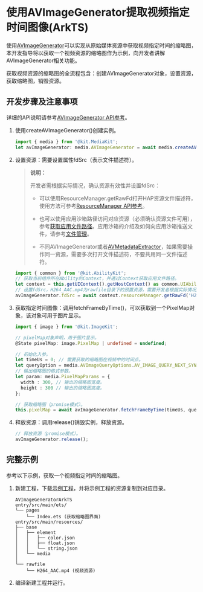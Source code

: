 # 使用AVImageGenerator提取视频指定时间图像(ArkTS)

使用[AVImageGenerator](media-kit-intro.md#avimagegenerator)可以实现从原始媒体资源中获取视频指定时间的缩略图，本开发指导将以获取一个视频资源的缩略图作为示例，向开发者讲解AVImageGenerator相关功能。

获取视频资源的缩略图的全流程包含：创建AVImageGenerator对象，设置资源，获取缩略图，销毁资源。

## 开发步骤及注意事项

详细的API说明请参考[AVImageGenerator API参考](../../reference/apis-media-kit/js-apis-media.md#avimagegenerator12)。

1. 使用createAVImageGenerator()创建实例。
   ```ts
   import { media } from '@kit.MediaKit';
   let avImageGenerator: media.AVImageGenerator = await media.createAVImageGenerator();
   ```

2. 设置资源：需要设置属性fdSrc（表示文件描述符）。
   > **说明：**
   >
   > 开发者需根据实际情况，确认资源有效性并设置fdSrc：
   > - 可以使用ResourceManager.getRawFd打开HAP资源文件描述符，使用方法可参考[ResourceManager API参考](../../reference/apis-localization-kit/js-apis-resource-manager.md#getrawfd9)。
   >
   > - 也可以使用应用沙箱路径访问对应资源（必须确认资源文件可用），参考[获取应用文件路径](../../application-models/application-context-stage.md#获取应用文件路径)。应用沙箱的介绍及如何向应用沙箱推送文件，请参考[文件管理](../../file-management/app-sandbox-directory.md)。
   >
   > - 不同AVImageGenerator或者[AVMetadataExtractor](../../reference/apis-media-kit/js-apis-media.md#avmetadataextractor11)，如果需要操作同一资源，需要多次打开文件描述符，不要共用同一文件描述符。

   ```ts
   import { common } from '@kit.AbilityKit';
   // 获取当前组件所在Ability的Context，并通过Context获取应用文件路径。
   let context = this.getUIContext().getHostContext() as common.UIAbilityContext;
   // 设置fdSrc，H264_AAC.mp4为rawfile目录下的预置资源，需要开发者根据实际情况进行替换。
   avImageGenerator.fdSrc = await context.resourceManager.getRawFd('H264_AAC.mp4');
   ```

3. 获取指定时间图像：调用fetchFrameByTime()，可以获取到一个PixelMap对象，该对象可用于图片显示。
   ```ts
   import { image } from '@kit.ImageKit';

   // pixelMap对象声明，用于图片显示。
   @State pixelMap: image.PixelMap | undefined = undefined;

   // 初始化入参。
   let timeUs = 0; // 需要获取的缩略图在视频中的时间点。
   let queryOption = media.AVImageQueryOptions.AV_IMAGE_QUERY_NEXT_SYNC; // AV_IMAGE_QUERY_NEXT_SYNC表示选取传入时间点或之后的关键帧。
   // 输出缩略图的格式参数。
   let param: media.PixelMapParams = {
     width : 300, // 输出的缩略图宽度。
     height : 300 // 输出的缩略图高度。
   };

   // 获取缩略图（promise模式）。
   this.pixelMap = await avImageGenerator.fetchFrameByTime(timeUs, queryOption, param);
   ```

4. 释放资源：调用release()销毁实例，释放资源。
   ```ts
   // 释放资源（promise模式）。
   avImageGenerator.release();
   ```

## 完整示例

参考以下示例，获取一个视频指定时间的缩略图。

1. 新建工程，下载[示例工程](https://gitee.com/openharmony/applications_app_samples/tree/master/code/DocsSample/Media/AVImageGenerator/AVImageGeneratorArkTS)，并将示例工程的资源复制到对应目录。
    ```
    AVImageGeneratorArkTS
    entry/src/main/ets/
    └── pages
        └── Index.ets (获取缩略图界面)
    entry/src/main/resources/
    ├── base
    │   ├── element
    │   │   ├── color.json
    │   │   ├── float.json
    │   │   └── string.json
    │   └── media
    │
    └── rawfile
        └── H264_AAC.mp4 (视频资源)
    ```
2. 编译新建工程并运行。